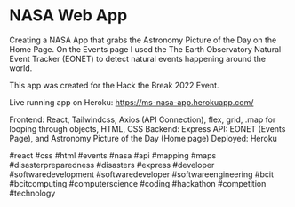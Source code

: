 # NASA Web App
Creating a NASA App that grabs the Astronomy Picture of the Day on the Home Page. On the Events page I used the The Earth Observatory Natural Event Tracker (EONET) to detect natural events happening around the world.

This app was created for the Hack the Break 2022 Event. 

Live running app on Heroku:
https://ms-nasa-app.herokuapp.com/

Frontend: React, Tailwindcss, Axios (API Connection), flex, grid, .map for looping through objects, HTML, CSS
Backend: Express
API: EONET (Events Page), and Astronomy Picture of the Day (Home page)
Deployed: Heroku

#react #css #html #events #nasa #api #mapping #maps #disasterpreparedness #disasters #express #developer #softwaredevelopment #softwaredeveloper #softwareengineering #bcit #bcitcomputing #computerscience #coding #hackathon #competition #technology

